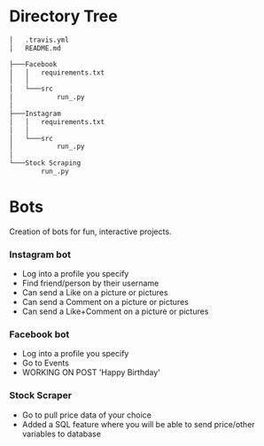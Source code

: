# Directory Tree

```bash
│   .travis.yml
│   README.md

├───Facebook
│   │   requirements.txt
│   │
│   └───src
│           run_.py
│
├───Instagram
│   │   requirements.txt
│   │
│   └───src
│           run_.py
│
└───Stock Scraping
        run_.py
```
# Bots
Creation of bots for fun, interactive projects.

### Instagram bot
  - Log into a profile you specify
  - Find friend/person by their username
  - Can send a Like on a picture or pictures
  - Can send a Comment on a picture or pictures
  - Can send a Like+Comment on a picture or pictures
### Facebook bot
  - Log into a profile you specify
  - Go to Events
  - WORKING ON POST 'Happy Birthday'
### Stock Scraper
  - Go to pull price data of your choice
  - Added a SQL feature where you will be able to send price/other variables to database


